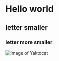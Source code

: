 # Hello world
## letter smaller
### letter more smaller
![Image of Yaktocat](https://octodex.github.com/images/yaktocat.png)
